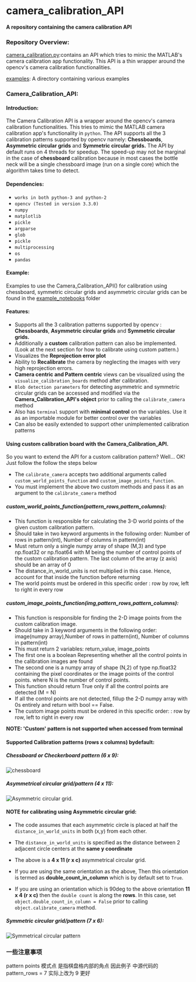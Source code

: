 # camera_calibration_API

**A repository containing the camera calibration API**

### Repository Overview:

[camera_calibration.py](./camera_calibration.py):contains an API which tries to minic the MATLAB's camera calibration app functionality. This API is a thin wrapper around the opencv's camera calibration functionalities.

[examples](./examples): A directory containing various examples


### Camera_Calibration_API:

#### Introduction:
The Camera Calibration API is a wrapper around the opencv's camera calibration functionalities. This tries to mimic the MATLAB camera calibration app's functionality in `python`. The API supports all the 3 calibration patterns supported by opencv namely: **Chessboards**, **Asymmetric circular grids** and **Symmetric circular grids.**  The API by default runs on 4 threads for speedup. The speed-up may not be marginal in the case of **chessboard** calibration because in most cases the bottle neck will be a single chessboard image (run on a single core) which the algorithm takes time to detect.

#### Dependencies:
* `works in both python-3 and python-2`
* `opencv (Tested in version 3.3.0)`
* `numpy`
* `matplotlib`
* `pickle`
* `argparse`
* `glob`
* `pickle`
* `multiprocessing`
* `os`
* `pandas`

#### Example:
Examples to use the Camera_Calibration_API() for calibration using chessboard, symmetric circular grids and asymmetric circular grids can be found in the [example_notebooks](./examples/example_notebooks) folder

#### Features:
* Supports all the 3 calibration patterns supported by opencv : **Chessboards**, **Asymmetric circular grids** and **Symmetric circular grids.**
* Additionally a **custom** calibration pattern can also be implemented. (Look at the next section for how to calibrate using custom pattern.)
* Visualizes the **Reprojection error plot**
* Ability to **Recalibrate** the camera by neglecting the images with very high reprojection errors.
* **Camera centric and Pattern centric** views can be visualized using the `visualize_calibration_boards` method after calibration. 
* `Blob detection parameters` for detecting asymmetric and symmetric circular grids can be accessed and modified via the **Camera_Calibration_API's object** prior to calling the `calibrate_camera` method
* Also has `terminal` support with **minimal control** on the variables. Use it as an importable module for better control over the variables 
* Can also be easily extended to support other unimplemented calibration patterns

#### Using custom calibration board with the Camera_Calibration_API.

So you want to extend the API for a custom calibration pattern? Well... OK! Just follow the follow the steps below

* The `calibrate_camera` accepts two additional arguments called `custom_world_points_function` and `custom_image_points_function`.
* You must implement the above two custom methods and pass it as an argument to the `calibrate_camera` method


        
##### custom_world_points_function(pattern_rows,pattern_columns):
    
* This function is responsible for calculating the 3-D world points of the given custom calibration pattern.
* Should take in two keyword arguments in the following order: Number of rows in pattern(int), Number of columns in pattern(int)
* Must return only a single numpy array of shape (M,3) and type np.float32 or np.float64 with M being the number of control points of the custom calibration pattern. The last column of the array (z axis) should be an array of 0
* The distance_in_world_units is not multiplied in this case. Hence, account for that inside the function before returning
* The world points must be ordered in this specific order : row by row, left to right in every row

##### custom_image_points_function(img,pattern_rows,pattern_columns):
    
* This function is responsible for finding the 2-D image points from the custom calibration image.
* Should take in 3 keyword arguments in the following order: image(numpy array),Number of rows in pattern(int), Number of columns in pattern(int)
* This must return 2 variables: return_value, image_points
* The first one is a boolean Representing whether all the control points in the calibration images are found
* The second one is a numpy array of shape (N,2) of type np.float32 containing the pixel coordinates or the image points of the control points. where N is the number of control points.
* This function should return True only if all the control points are detected (M = N)
* If all the control points are not detected, fillup the 2-D numpy array with 0s entirely and return with bool == False.
* The custom image points must be ordered in this specific order: : row by row, left to right in every row

**NOTE: 'Custom' pattern is not supported when accessed from terminal**



#### Supported Calibration patterns (rows x columns) bydefault:

##### Chessboard or Checkerboard pattern (6 x 9):
![chessboard](https://raw.githubusercontent.com/LongerVision/OpenCV_Examples/master/markers/pattern_chessboard.png)

##### Asymmetrical circular grid/pattern (4 x 11):
![Asymmetric circular grid](https://raw.githubusercontent.com/LongerVision/OpenCV_Examples/master/markers/pattern_acircles.png). 

#### NOTE for calibrating using Asymmetric circular grid:
* The code assumes that each asymmetric circle is placed at half the `distance_in_world_units` in both (x,y) from each other.

* The `distance_in_world_units` is specified as the distance between 2 adjacent circle centers at the **same y coordinate** 

* The above is a **4 x 11 (r x c)** asymmetrical circular grid. 

* If you are using the same orientation as the above, Then this orientation is termed as **double_count_in_column** which is by default set to `True`. 

* If you are using an orientation which is 90deg to the above orientation **11 x 4 (r x c)** then the `double count` is along the **rows**. In this case, set `object.double_count_in_column = False` prior to calling   `object.calibrate_camera` method.

##### Symmetric circular grid/pattern (7 x 6):
![Symmetrical circular pattern](http://answers.opencv.org/upfiles/13785495544653926.jpg)





### 一些注意事项
pattern points 模式点 是指棋盘格内部的角点
因此例子 中源代码的  pattern_rows = 7  实际上改为 9 更好
